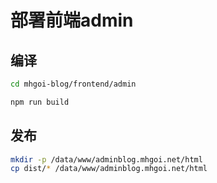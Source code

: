 # 部署前端admin

## 编译


```bash
cd mhgoi-blog/frontend/admin

npm run build
```

## 发布
```bash
mkdir -p /data/www/adminblog.mhgoi.net/html
cp dist/* /data/www/adminblog.mhgoi.net/html
```
